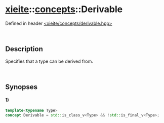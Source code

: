 # [xieite](../../xieite.md)\:\:[concepts](../../concepts.md)\:\:Derivable
Defined in header [<xieite/concepts/derivable.hpp>](../../../include/xieite/concepts/derivable.hpp)

&nbsp;

## Description
Specifies that a type can be derived from.

&nbsp;

## Synopses
#### 1)
```cpp
template<typename Type>
concept Derivable = std::is_class_v<Type> && !std::is_final_v<Type>;
```
